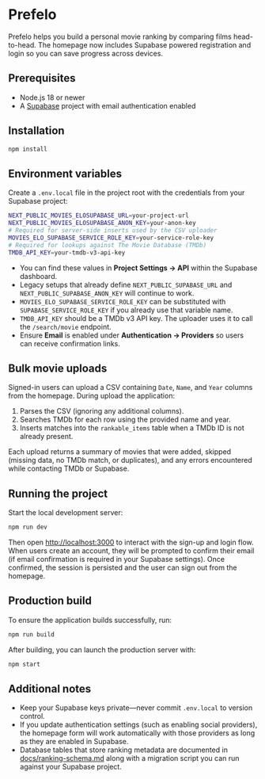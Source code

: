 # Prefelo

Prefelo helps you build a personal movie ranking by comparing films head-to-head. The homepage now includes Supabase powered
registration and login so you can save progress across devices.

## Prerequisites

- Node.js 18 or newer
- A [Supabase](https://supabase.com/) project with email authentication enabled

## Installation

```bash
npm install
```

## Environment variables

Create a `.env.local` file in the project root with the credentials from your Supabase project:

```bash
NEXT_PUBLIC_MOVIES_ELOSUPABASE_URL=your-project-url
NEXT_PUBLIC_MOVIES_ELOSUPABASE_ANON_KEY=your-anon-key
# Required for server-side inserts used by the CSV uploader
MOVIES_ELO_SUPABASE_SERVICE_ROLE_KEY=your-service-role-key
# Required for lookups against The Movie Database (TMDb)
TMDB_API_KEY=your-tmdb-v3-api-key
```

- You can find these values in **Project Settings → API** within the Supabase dashboard.
- Legacy setups that already define `NEXT_PUBLIC_SUPABASE_URL` and `NEXT_PUBLIC_SUPABASE_ANON_KEY` will continue to work.
- `MOVIES_ELO_SUPABASE_SERVICE_ROLE_KEY` can be substituted with `SUPABASE_SERVICE_ROLE_KEY` if you already use that variable name.
- `TMDB_API_KEY` should be a TMDb v3 API key. The uploader uses it to call the `/search/movie` endpoint.
- Ensure **Email** is enabled under **Authentication → Providers** so users can receive confirmation links.

## Bulk movie uploads

Signed-in users can upload a CSV containing `Date`, `Name`, and `Year` columns from the homepage. During upload the
application:

1. Parses the CSV (ignoring any additional columns).
2. Searches TMDb for each row using the provided name and year.
3. Inserts matches into the `rankable_items` table when a TMDb ID is not already present.

Each upload returns a summary of movies that were added, skipped (missing data, no TMDb match, or duplicates), and any
errors encountered while contacting TMDb or Supabase.

## Running the project

Start the local development server:

```bash
npm run dev
```

Then open [http://localhost:3000](http://localhost:3000) to interact with the sign-up and login flow. When users create an
account, they will be prompted to confirm their email (if email confirmation is required in your Supabase settings). Once
confirmed, the session is persisted and the user can sign out from the homepage.

## Production build

To ensure the application builds successfully, run:

```bash
npm run build
```

After building, you can launch the production server with:

```bash
npm start
```

## Additional notes

- Keep your Supabase keys private—never commit `.env.local` to version control.
- If you update authentication settings (such as enabling social providers), the homepage form will work automatically with
  those providers as long as they are enabled in Supabase.
- Database tables that store ranking metadata are documented in [docs/ranking-schema.md](docs/ranking-schema.md) along with a
  migration script you can run against your Supabase project.
